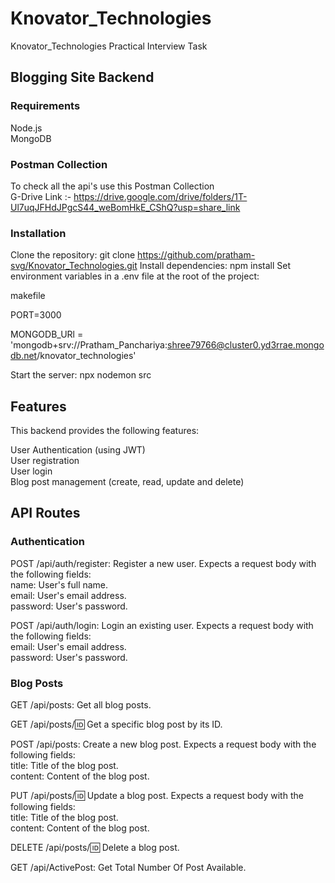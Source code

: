 # Knovator_Technologies
Knovator_Technologies Practical Interview Task

## Blogging Site Backend

### Requirements
Node.js  
MongoDB 

### Postman Collection 
To check all the api's use this Postman Collection      
G-Drive Link :-  https://drive.google.com/drive/folders/1T-Ul7uqJFHdJPgcS44_weBomHkE_CShQ?usp=share_link

### Installation
Clone the repository: git clone https://github.com/pratham-svg/Knovator_Technologies.git
Install dependencies: npm install
Set environment variables in a .env file at the root of the project:

makefile

PORT=3000

MONGODB_URl = 'mongodb+srv://Pratham_Panchariya:shree79766@cluster0.yd3rrae.mongodb.net/knovator_technologies'

Start the server: npx nodemon src

## Features

This backend provides the following features:

User Authentication (using JWT)    
User registration   
User login   
Blog post management (create, read, update and delete)

## API Routes

### Authentication

POST /api/auth/register: Register a new user. Expects a request   body with the following fields:   
name: User's full name.   
email: User's email address.   
password: User's password.  

POST /api/auth/login: Login an existing user. Expects a request body with the following fields:  
email: User's email address.  
password: User's password.  

### Blog Posts

GET /api/posts: Get all blog posts.

GET /api/posts/:id: Get a specific blog post by its ID.  

POST /api/posts: Create a new blog post. Expects a request body   with the following fields:   
title: Title of the blog post.   
content: Content of the blog post.   

PUT /api/posts/:id: Update a blog post. Expects a request body   with the following fields:   
title: Title of the blog post.   
content: Content of the blog post.   
 
DELETE /api/posts/:id: Delete a blog post.

GET /api/ActivePost: Get Total Number Of Post Available.



